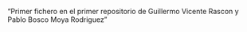   “Primer fichero en el primer repositorio de Guillermo Vicente Rascon y Pablo Bosco Moya Rodriguez”
